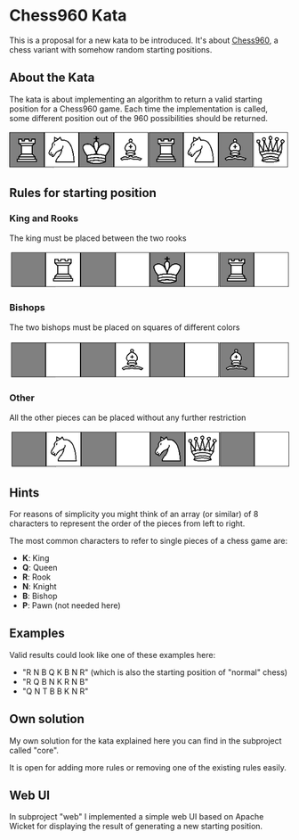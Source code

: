 # Chess960 Kata
This is a proposal for a new kata to be introduced. It's about [Chess960][1], a chess variant with somehow random starting positions.

## About the Kata
The kata is about implementing an algorithm to return a valid starting position for a Chess960 game. Each time the implementation is called, some different position out of the 960 possibilities should be returned.

![screenshot](complete.png)


## Rules for starting position

### King and Rooks
The king must be placed between the two rooks

![screenshot](king_rooks.png)

### Bishops
The two bishops must be placed on squares of different colors

![screenshot](bishops.png)

### Other
All the other pieces can be placed without any further restriction

![screenshot](other.png)

## Hints
For reasons of simplicity you might think of an array (or similar) of 8 characters to represent the order of the pieces from left to right.

The most common characters to refer to single pieces of a chess game are:
* **K**: King
* **Q**: Queen
* **R**: Rook
* **N**: Knight
* **B**: Bishop
* **P**: Pawn (not needed here)

## Examples
Valid results could look like one of these examples here:
* "R N B Q K B N R" (which is also the starting position of "normal" chess)
* "R Q B N K R N B"
* "Q N T B B K N R"

## Own solution
My own solution for the kata explained here you can find in the subproject called "core".

It is open for adding more rules or removing one of the existing rules easily.

## Web UI
In subproject "web" I implemented a simple web UI based on Apache Wicket for displaying the result of generating a new starting position.


[1]: https://en.wikipedia.org/wiki/Chess960 "Wikipedia: Chess960"
